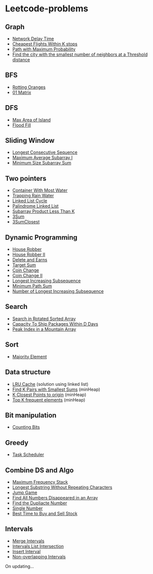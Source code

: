 # Leetcode-problems

## Graph 
- [Network Delay Time](https://leetcode.com/problems/network-delay-time/)
- [Cheapest Flights Within K stops](https://leetcode.com/problems/cheapest-flights-within-k-stops/submissions/?envType=list&envId=53js48ke)
- [Path with Maximum Probability](https://leetcode.com/problems/path-with-maximum-probability/description/?envType=list&envId=53js48ke)
- [Find the city with the smallest number of neighbors at a Threshold distance](https://leetcode.com/problems/find-the-city-with-the-smallest-number-of-neighbors-at-a-threshold-distance/)

## BFS 
- [Rotting Oranges](https://leetcode.com/problems/rotting-oranges/submissions/)
- [01 Matrix](https://leetcode.com/problems/01-matrix/)

## DFS
- [Max Area of Island](https://leetcode.com/problems/max-area-of-island/)
- [Flood Fill](https://leetcode.com/problems/flood-fill/)

## Sliding Window
- [Longest Consecutive Sequence](https://leetcode.com/problems/longest-consecutive-sequence/)
- [Maximum Average Subarray I](https://leetcode.com/problems/maximum-average-subarray-i/description/)
- [Minimum Size Subarray Sum](https://leetcode.com/problems/minimum-size-subarray-sum/description/)

## Two pointers
- [Container With Most Water](https://leetcode.com/problems/container-with-most-water/)
- [Trapping Rain Water](https://leetcode.com/problems/trapping-rain-water/submissions/)
- [Linked List Cycle](https://leetcode.com/problems/linked-list-cycle/)
- [Palindrome Linked List](https://leetcode.com/problems/palindrome-linked-list/description/)
- [Subarray Product Less Than K](https://leetcode.com/problems/subarray-product-less-than-k/description/)
- [3Sum](https://leetcode.com/problems/3sum/submissions/)
- [3SumClosest](https://leetcode.com/problems/3sum-closest/description/)

## Dynamic Programming
- [House Robber](https://leetcode.com/problems/house-robber/submissions/)
- [House Robber II](https://leetcode.com/problems/house-robber-ii/submissions/)
- [Delete and Earns](https://leetcode.com/problems/delete-and-earn/)
- [Target Sum](https://leetcode.com/problems/target-sum/description/)
- [Coin Change](https://leetcode.com/problems/coin-change/submissions/)
- [Coin Change II](https://leetcode.com/problems/coin-change-ii/submissions/)
- [Longest Increasing Subsequence](https://leetcode.com/problems/longest-increasing-subsequence/)
- [Minimum Path Sum](https://leetcode.com/problems/minimum-path-sum/)
- [Number of Longest Increasing Subsequence](https://leetcode.com/problems/number-of-longest-increasing-subsequence/description/)

## Search
- [Search in Rotated Sorted Array](https://leetcode.com/problems/search-in-rotated-sorted-array/description/)
- [Capacity To Ship Packages Within D Days](https://leetcode.com/problems/capacity-to-ship-packages-within-d-days/description/)
- [Peak Index in a Mountain Array](https://leetcode.com/problems/peak-index-in-a-mountain-array/description/)

## Sort
- [Majority Element](https://leetcode.com/problems/majority-element/description/)

## Data structure
- [LRU Cache](https://leetcode.com/problems/lru-cache/description/) (solution using linked list)
- [Find K Pairs with Smallest Sums](https://leetcode.com/problems/find-k-pairs-with-smallest-sums/description/) (minHeap)
- [K Closest Points to origin](https://leetcode.com/problems/k-closest-points-to-origin/description/) (minHeap)
- [Top K frequent elements](https://leetcode.com/problems/top-k-frequent-elements/description/) (minHeap)

## Bit manipulation
- [Counting Bits](https://leetcode.com/problems/counting-bits/description/)

## Greedy
- [Task Scheduler](https://leetcode.com/problems/task-scheduler/description/)

## Combine DS and Algo
- [Maximum Frequency Stack](https://leetcode.com/problems/maximum-frequency-stack/) 
- [Longest Substring Without Repeating Characters](https://leetcode.com/problems/longest-substring-without-repeating-characters/)
- [Jump Game](https://leetcode.com/problems/jump-game/submissions/)
- [Find All Numbers Disappeared in an Array](https://leetcode.com/problems/find-all-numbers-disappeared-in-an-array/)
- [Find the Dupliacte Number](https://leetcode.com/problems/find-the-duplicate-number/description/)
- [Single Number](https://leetcode.com/problems/single-number/description/)
- [Best Time to Buy and Sell Stock](https://leetcode.com/problems/best-time-to-buy-and-sell-stock/description/)

## Intervals 
- [Merge Intervals](https://leetcode.com/problems/merge-intervals/)
- [Intervals List Intersection](https://leetcode.com/problems/interval-list-intersections/description/)
- [Insert Interval](https://leetcode.com/problems/insert-interval/description/)
- [Non-overlapping Intervals](https://leetcode.com/problems/non-overlapping-intervals/description/)

On updating...
